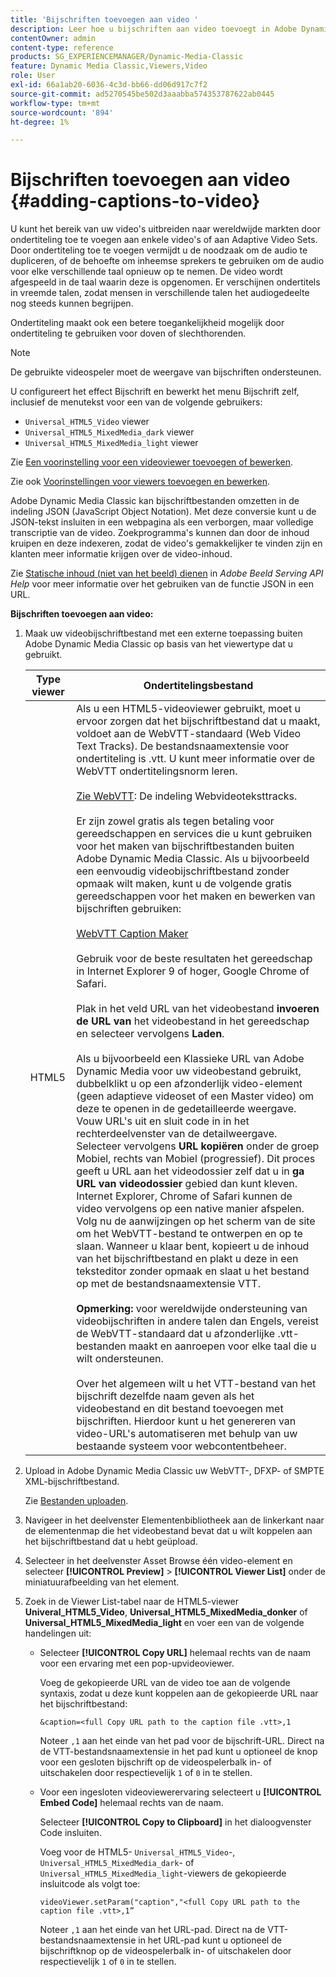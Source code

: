 ```yaml
---
title: 'Bijschriften toevoegen aan video '
description: Leer hoe u bijschriften aan video toevoegt in Adobe Dynamic Media Classic.
contentOwner: admin
content-type: reference
products: SG_EXPERIENCEMANAGER/Dynamic-Media-Classic
feature: Dynamic Media Classic,Viewers,Video
role: User
exl-id: 66a1ab20-6036-4c3d-bb66-dd06d917c7f2
source-git-commit: ad5270545be502d3aaabba574353787622ab0445
workflow-type: tm+mt
source-wordcount: '894'
ht-degree: 1%

---
```


# Bijschriften toevoegen aan video {#adding-captions-to-video}

U kunt het bereik van uw video&#39;s uitbreiden naar wereldwijde markten door ondertiteling toe te voegen aan enkele video&#39;s of aan Adaptive Video Sets. Door ondertiteling toe te voegen vermijdt u de noodzaak om de audio te dupliceren, of de behoefte om inheemse sprekers te gebruiken om de audio voor elke verschillende taal opnieuw op te nemen. De video wordt afgespeeld in de taal waarin deze is opgenomen. Er verschijnen ondertitels in vreemde talen, zodat mensen in verschillende talen het audiogedeelte nog steeds kunnen begrijpen.

Ondertiteling maakt ook een betere toegankelijkheid mogelijk door ondertiteling te gebruiken voor doven of slechthorenden.

>[!NOTE]
>
>De gebruikte videospeler moet de weergave van bijschriften ondersteunen.

U configureert het effect Bijschrift en bewerkt het menu Bijschrift zelf, inclusief de menutekst voor een van de volgende gebruikers:

* `Universal_HTML5_Video` viewer
* `Universal_HTML5_MixedMedia_dark` viewer
* `Universal_HTML5_MixedMedia_light` viewer

Zie [Een voorinstelling voor een videoviewer toevoegen of bewerken](previewing-videos-video-viewer.md#adding_or_editing_a_video_viewer_preset).

Zie ook [Voorinstellingen voor viewers toevoegen en bewerken](application-setup.md#adding_and_editing_viewer_presets).

Adobe Dynamic Media Classic kan bijschriftbestanden omzetten in de indeling JSON (JavaScript Object Notation). Met deze conversie kunt u de JSON-tekst insluiten in een webpagina als een verborgen, maar volledige transcriptie van de video. Zoekprogramma&#39;s kunnen dan door de inhoud kruipen en deze indexeren, zodat de video&#39;s gemakkelijker te vinden zijn en klanten meer informatie krijgen over de video-inhoud.

Zie [Statische inhoud (niet van het beeld) dienen](https://experienceleague.adobe.com/docs/dynamic-media-developer-resources/image-serving-api/image-serving-api/c-serving-static-nonimage-contents.html?lang=en#image-serving-api) in *Adobe Beeld Serving API Help* voor meer informatie over het gebruiken van de functie JSON in een URL.

**Bijschriften toevoegen aan video:**

1. Maak uw videobijschriftbestand met een externe toepassing buiten Adobe Dynamic Media Classic op basis van het viewertype dat u gebruikt.

   | Type viewer | Ondertitelingsbestand |
   |--- |--- |
   | HTML5 | Als u een HTML5-videoviewer gebruikt, moet u ervoor zorgen dat het bijschriftbestand dat u maakt, voldoet aan de WebVTT-standaard (Web Video Text Tracks). De bestandsnaamextensie voor ondertiteling is .vtt. U kunt meer informatie over de WebVTT ondertitelingsnorm leren.<br><br>[Zie WebVTT](https://w3c.github.io/webvtt/): De indeling Webvideoteksttracks. <br><br>Er zijn zowel gratis als tegen betaling voor gereedschappen en services die u kunt gebruiken voor het maken van bijschriftbestanden buiten Adobe Dynamic Media Classic. Als u bijvoorbeeld een eenvoudig videobijschriftbestand zonder opmaak wilt maken, kunt u de volgende gratis gereedschappen voor het maken en bewerken van bijschriften gebruiken: <br><br>[WebVTT Caption Maker](https://testdrive-archive.azurewebsites.net/Graphics/CaptionMaker/Default.html) <br><br>Gebruik voor de beste resultaten het gereedschap in Internet Explorer 9 of hoger, Google Chrome of Safari. <br><br>Plak in het veld URL van het videobestand  <b>invoeren de URL van </b> het videobestand in het gereedschap en selecteer vervolgens  <b>Laden</b>. <br><br>Als u bijvoorbeeld een Klassieke URL van Adobe Dynamic Media voor uw videobestand gebruikt, dubbelklikt u op een afzonderlijk video-element (geen adaptieve videoset of een Master video) om deze te openen in de gedetailleerde weergave. Vouw URL&#39;s uit en sluit code in in het rechterdeelvenster van de detailweergave. Selecteer vervolgens <b>URL kopiëren</b> onder de groep Mobiel, rechts van Mobiel (progressief). Dit proces geeft u URL aan het videodossier zelf dat u in <b>ga URL van videodossier</b> gebied dan kunt kleven. Internet Explorer, Chrome of Safari kunnen de video vervolgens op een native manier afspelen. Volg nu de aanwijzingen op het scherm van de site om het WebVTT-bestand te ontwerpen en op te slaan. Wanneer u klaar bent, kopieert u de inhoud van het bijschriftbestand en plakt u deze in een teksteditor zonder opmaak en slaat u het bestand op met de bestandsnaamextensie VTT. <br><br><b>Opmerking:</b> voor wereldwijde ondersteuning van videobijschriften in andere talen dan Engels, vereist de WebVTT-standaard dat u afzonderlijke .vtt-bestanden maakt en aanroepen voor elke taal die u wilt ondersteunen. <br><br>Over het algemeen wilt u het VTT-bestand van het bijschrift dezelfde naam geven als het videobestand en dit bestand toevoegen met bijschriften. Hierdoor kunt u het genereren van video-URL&#39;s automatiseren met behulp van uw bestaande systeem voor webcontentbeheer. |

1. Upload in Adobe Dynamic Media Classic uw WebVTT-, DFXP- of SMPTE XML-bijschriftbestand.

   Zie [Bestanden uploaden](uploading-files.md#uploading_files).

1. Navigeer in het deelvenster Elementenbibliotheek aan de linkerkant naar de elementenmap die het videobestand bevat dat u wilt koppelen aan het bijschriftbestand dat u hebt geüpload.
1. Selecteer in het deelvenster Asset Browse één video-element en selecteer **[!UICONTROL Preview]** > **[!UICONTROL Viewer List]** onder de miniatuurafbeelding van het element.
1. Zoek in de Viewer List-tabel naar de HTML5-viewer **Univeral_HTML5_Video**, **Universal_HTML5_MixedMedia_donker** of **Universal_HTML5_MixedMedia_light** en voer een van de volgende handelingen uit:

   * Selecteer **[!UICONTROL Copy URL]** helemaal rechts van de naam voor een ervaring met een pop-upvideoviewer.

      Voeg de gekopieerde URL van de video toe aan de volgende syntaxis, zodat u deze kunt koppelen aan de gekopieerde URL naar het bijschriftbestand:

      `&caption=<full Copy URL path to the caption file .vtt>,1`

      Noteer `,1` aan het einde van het pad voor de bijschrift-URL. Direct na de VTT-bestandsnaamextensie in het pad kunt u optioneel de knop voor een gesloten bijschrift op de videospelerbalk in- of uitschakelen door respectievelijk `1` of `0` in te stellen.

   * Voor een ingesloten videoviewerervaring selecteert u **[!UICONTROL Embed Code]** helemaal rechts van de naam.

      Selecteer **[!UICONTROL Copy to Clipboard]** in het dialoogvenster Code insluiten.

      Voeg voor de HTML5- `Universal_HTML5_Video`-, `Universal_HTML5_MixedMedia_dark`- of `Universal_HTML5_MixedMedia_light`-viewers de gekopieerde insluitcode als volgt toe:

      `videoViewer.setParam("caption","<full Copy URL path to the caption file .vtt>,1”`

      Noteer `,1` aan het einde van het URL-pad. Direct na de VTT-bestandsnaamextensie in het URL-pad kunt u optioneel de bijschriftknop op de videospelerbalk in- of uitschakelen door respectievelijk `1` of `0` in te stellen.
